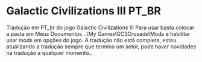 # Galactic Civilizations III PT_BR
 Tradução em PT_br do jogo Galactic Civilizations III
 Para usar basta colocar a pasta em Meus Documentos ..\My Games\GC3Crusade\Mods e habilitar usar mods em opções do jogo. 
 A tradução não está completa, estou atualizando a tradução sempre que termino um setor, pode haver novidades na tradução a qualquer momento..
